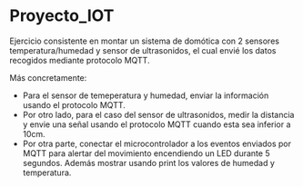 # Proyecto_IOT
Ejercicio consistente en  montar un sistema de domótica con 2 sensores temperatura/humedad y sensor de ultrasonidos, el cual envié los datos recogidos mediante protocolo MQTT.

Más concretamente:
- Para el sensor de temeperatura y humedad, enviar la información usando el protocolo MQTT.
- Por otro lado, para el caso del sensor de ultrasonidos, medir la distancia y envie una señal usando el protocolo MQTT cuando esta sea inferior a 10cm.
- Por otra parte, conectar el microcontrolador a los eventos enviados por MQTT para alertar del movimiento encendiendo un LED durante 5 segundos. Además 
  mostrar usando print los valores de humedad y temperatura.
